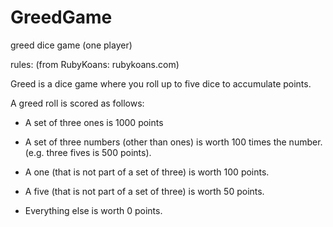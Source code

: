 
GreedGame
=========

greed dice game (one player)

rules:  (from RubyKoans: rubykoans.com)

Greed is a dice game where you roll up to five dice to accumulate
points.

A greed roll is scored as follows:
* A set of three ones is 1000 points

* A set of three numbers (other than ones) is worth 100 times the
   number. (e.g. three fives is 500 points).

* A one (that is not part of a set of three) is worth 100 points.

* A five (that is not part of a set of three) is worth 50 points.

* Everything else is worth 0 points.




